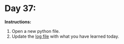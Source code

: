 # Day 37: 
**Instructions:** 
1. Open a new python file.
2. Update the [log file](../../log.md) with what you have learned today.
